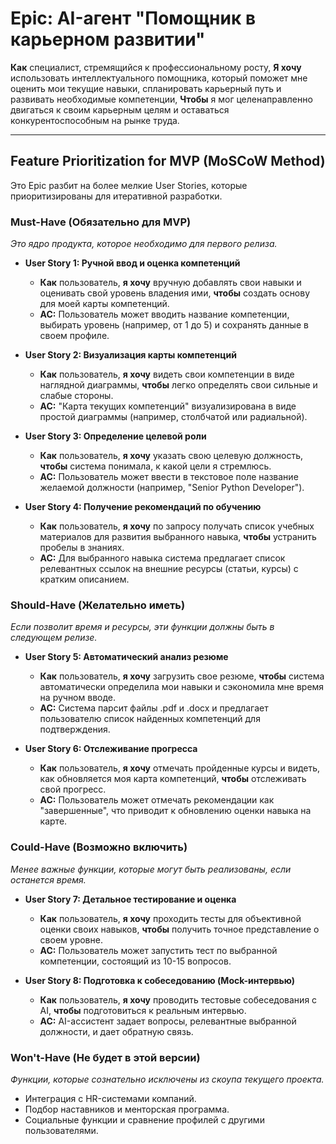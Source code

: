 # Epic: AI-агент "Помощник в карьерном развитии"

**Как** специалист, стремящийся к профессиональному росту,
**Я хочу** использовать интеллектуального помощника, который поможет мне оценить мои текущие навыки, спланировать карьерный путь и развивать необходимые компетенции,
**Чтобы** я мог целенаправленно двигаться к своим карьерным целям и оставаться конкурентоспособным на рынке труда.

---

## Feature Prioritization for MVP (MoSCoW Method)

Это Epic разбит на более мелкие User Stories, которые приоритизированы для итеративной разработки.

### Must-Have (Обязательно для MVP)

*Это ядро продукта, которое необходимо для первого релиза.*

*   **User Story 1: Ручной ввод и оценка компетенций**
    *   **Как** пользователь, **я хочу** вручную добавлять свои навыки и оценивать свой уровень владения ими, **чтобы** создать основу для моей карты компетенций.
    *   **AC:** Пользователь может вводить название компетенции, выбирать уровень (например, от 1 до 5) и сохранять данные в своем профиле.

*   **User Story 2: Визуализация карты компетенций**
    *   **Как** пользователь, **я хочу** видеть свои компетенции в виде наглядной диаграммы, **чтобы** легко определять свои сильные и слабые стороны.
    *   **AC:** "Карта текущих компетенций" визуализирована в виде простой диаграммы (например, столбчатой или радиальной).

*   **User Story 3: Определение целевой роли**
    *   **Как** пользователь, **я хочу** указать свою целевую должность, **чтобы** система понимала, к какой цели я стремлюсь.
    *   **AC:** Пользователь может ввести в текстовое поле название желаемой должности (например, "Senior Python Developer").

*   **User Story 4: Получение рекомендаций по обучению**
    *   **Как** пользователь, **я хочу** по запросу получать список учебных материалов для развития выбранного навыка, **чтобы** устранить пробелы в знаниях.
    *   **AC:** Для выбранного навыка система предлагает список релевантных ссылок на внешние ресурсы (статьи, курсы) с кратким описанием.

### Should-Have (Желательно иметь)

*Если позволит время и ресурсы, эти функции должны быть в следующем релизе.*

*   **User Story 5: Автоматический анализ резюме**
    *   **Как** пользователь, **я хочу** загрузить свое резюме, **чтобы** система автоматически определила мои навыки и сэкономила мне время на ручном вводе.
    *   **AC:** Система парсит файлы .pdf и .docx и предлагает пользователю список найденных компетенций для подтверждения.

*   **User Story 6: Отслеживание прогресса**
    *   **Как** пользователь, **я хочу** отмечать пройденные курсы и видеть, как обновляется моя карта компетенций, **чтобы** отслеживать свой прогресс.
    *   **AC:** Пользователь может отмечать рекомендации как "завершенные", что приводит к обновлению оценки навыка на карте.

### Could-Have (Возможно включить)

*Менее важные функции, которые могут быть реализованы, если останется время.*

*   **User Story 7: Детальное тестирование и оценка**
    *   **Как** пользователь, **я хочу** проходить тесты для объективной оценки своих навыков, **чтобы** получить точное представление о своем уровне.
    *   **AC:** Пользователь может запустить тест по выбранной компетенции, состоящий из 10-15 вопросов.

*   **User Story 8: Подготовка к собеседованию (Mock-интервью)**
    *   **Как** пользователь, **я хочу** проводить тестовые собеседования с AI, **чтобы** подготовиться к реальным интервью.
    *   **AC:** AI-ассистент задает вопросы, релевантные выбранной должности, и дает обратную связь.

### Won't-Have (Не будет в этой версии)

*Функции, которые сознательно исключены из скоупа текущего проекта.*

*   Интеграция с HR-системами компаний.
*   Подбор наставников и менторская программа.
*   Социальные функции и сравнение профилей с другими пользователями.
